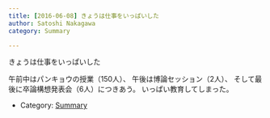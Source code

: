 ```yaml
---
title: [2016-06-08] きょうは仕事をいっぱいした
author: Satoshi Nakagawa
category: Summary

---
```


きょうは仕事をいっぱいした

 午前中はパンキョウの授業（150人）、
午後は博論セッション（2人）、
そして最後に卒論構想発表会（6人）につきあう。
いっぱい教育してしまった。

- Category: [Summary](https://merapano.github.io/categories.html#Summary)


